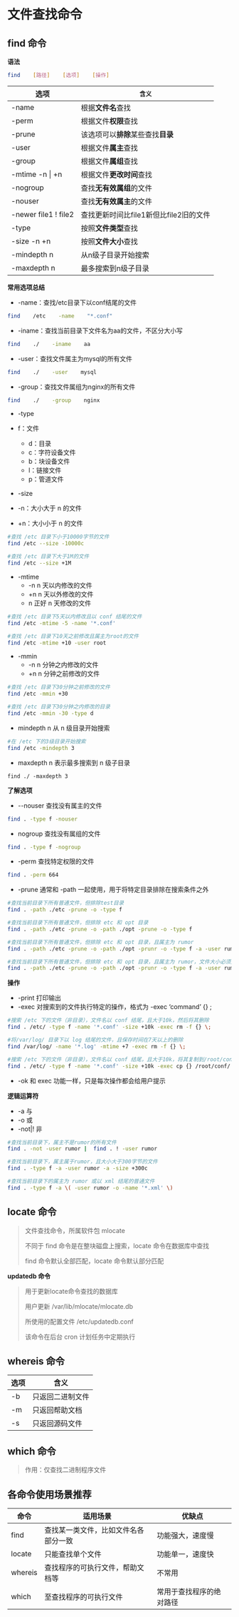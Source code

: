 # 文件查找命令

## find 命令

**语法**

```bash
find	[路径]	[选项]	[操作]
```

| 选项                 | `含义`                                 |
| -------------------- | -------------------------------------- |
| -name                | 根据**文件名**查找                     |
| -perm                | 根据文件**权限**查找                   |
| -prune               | 该选项可以**排除**某些查找**目录**     |
| -user                | 根据文件**属主**查找                   |
| -group               | 根据文件**属组**查找                   |
| -mtime -n \| +n      | 根据文件**更改时间**查找               |
| -nogroup             | 查找**无有效属组**的文件               |
| -nouser              | 查找**无有效属主**的文件               |
| -newer file1 ! file2 | 查找更新时间比file1新但比file2旧的文件 |
| -type                | 按照**文件类型**查找                   |
| -size -n +n          | 按照**文件大小**查找                   |
| -mindepth n          | 从n级子目录开始搜索                    |
| -maxdepth n          | 最多搜索到n级子目录                    |

**常用选项总结**

- -name：查找/etc目录下以conf结尾的文件


```bash
find    /etc    -name    "*.conf"
```

- -iname：查找当前目录下文件名为aa的文件，不区分大小写

```bash
find    ./    -iname    aa
```

- -user：查找文件属主为mysql的所有文件


```bash
find    ./    -user    mysql
```

- -group：查找文件属组为nginx的所有文件


```bash
find    ./    -group    nginx
```

- -type
- f：文件
  - d：目录
  - c：字符设备文件
  - b：块设备文件
  - l：链接文件
  - p：管道文件
  
- -size
- -n：大小大于 n 的文件
  
- +n：大小小于 n 的文件
  

```bash
#查找 /etc 目录下小于10000字节的文件
find /etc --size -10000c

#查找 /etc 目录下大于1M的文件
find /etc --size +1M
```

- -mtime
  - -n	n 天以内修改的文件
  - +n   n 天以外修改的文件
  - n     正好 n 天修改的文件

```bash
#查找 /etc 目录下5天以内修改且以 conf 结尾的文件
find /etc -mtime -5 -name '*.conf'

#查找 /etc 目录下10天之前修改且属主为root的文件
find /etc -mtime +10 -user root
```

- -mmin
  - -n	n 分钟之内修改的文件
  - +n   n 分钟之前修改的文件

```bash
#查找 /etc 目录下30分钟之前修改的文件
find /etc -mmin +30

#查找 /etc 目录下30分钟之内修改的目录
find /etc -mmin -30 -type d
```

- mindepth n   从 n 级目录开始搜索

```bash
#在 /etc 下的3级目录开始搜索
find /etc -mindepth 3
```

- maxdepth n   表示最多搜索到 n 级子目录

```
find ./ -maxdepth 3
```

**了解选项**

- --nouser    查找没有属主的文件

```bash
find . -type f -nouser
```

- nogroup    查找没有属组的文件

```bash
find . -type f -nogroup
```

- -perm    查找特定权限的文件

```bash
find . -perm 664
```

- -prune    通常和 -path 一起使用，用于将特定目录排除在搜索条件之外

```bash
#查找当前目录下所有普通文件，但排除test目录
find . -path ./etc -prune -o -type f

#查找当前目录下所有普通文件，但排除 etc 和 opt 目录
find . -path ./etc -prune -o -path ./opt -prune -o -type f 

#查找当前目录下所有普通文件，但排除 etc 和 opt 目录，且属主为 rumor
find . -path ./etc -prune -o -path ./opt -prunr -o -type f -a -user rumor

#查找当前目录下所有普通文件，但排除 etc 和 opt 目录，且属主为 rumor，文件大小必须大于500字节
find . -path ./etc -prune -o -path ./opt -prunr -o -type f -a -user rumor -a -size +500c
```

**操作**

- -print    打印输出
- -exec    对搜索到的文件执行特定的操作，格式为 -exec ‘command’ {} \;

```bash
#搜索 /etc 下的文件（非目录），文件名以 conf 结尾，且大于10k，然后将其删除
find . /etc/ -type f -name '*.conf' -size +10k -exec rm -f {} \;

#将/var/log/ 目录下以 log 结尾的文件，且保存时间在7天以上的删除
find /var/log/ -name '*.log' -mtime +7 -exec rm -f {} \;

#搜索 /etc 下的文件（非目录），文件名以 conf 结尾，且大于10k，将其复制到/root/conf目录下
find . /etc/ -type f -name '*.conf' -size +10k -exec cp {} /root/conf/ \;
```

- -ok    和 exec 功能一样，只是每次操作都会给用户提示

**逻辑运算符**

- -a    与
- -o    或
- -not|!    非

```bash
#查找当前目录下，属主不是rumor的所有文件
find . -not -user rumor |  find . ! -user rumor

#查找当前目录下，属主属于rumor，且大小大于300字节的文件
find . -type f -a -user rumor -a -size +300c

#查找当前目录下的属主为 rumor 或以 xml 结尾的普通文件
find . -type f -a \( -user rumor -o -name '*.xml' \)
```

## locate 命令

>文件查找命令，所属软件包 mlocate
>
>不同于 find 命令是在整块磁盘上搜索，locate 命令在数据库中查找
>
>find 命令默认全部匹配，locate 命令默认部分匹配

**updatedb 命令**

>用于更新locate命令查找的数据库
>
>用户更新 /var/lib/mlocate/mlocate.db
>
>所使用的配置文件 /etc/updatedb.conf
>
>该命令在后台 cron 计划任务中定期执行

## whereis 命令

| 选项 | 含义             |
| ---- | ---------------- |
| -b   | 只返回二进制文件 |
| -m   | 只返回帮助文档   |
| -s   | 只返回源码文件   |

## which 命令

>作用：仅查找二进制程序文件

## 各命令使用场景推荐

| 命令    | 适用场景                             | 优缺点                   |
| ------- | ------------------------------------ | ------------------------ |
| find    | 查找某一类文件，比如文件名各部分一致 | 功能强大，速度慢         |
| locate  | 只能查找单个文件                     | 功能单一，速度快         |
| whereis | 查找程序的可执行文件，帮助文档等     | 不常用                   |
| which   | 至查找程序的可执行文件               | 常用于查找程序的绝对路径 |